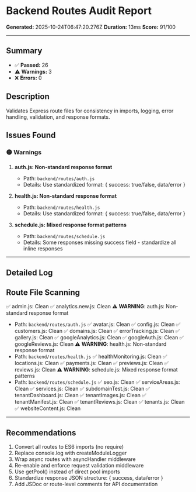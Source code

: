 # Backend Routes Audit Report

**Generated:** 2025-10-24T06:47:20.276Z
**Duration:** 13ms
**Score:** 91/100

---

## Summary

- ✅ **Passed:** 26
- ⚠️  **Warnings:** 3
- ❌ **Errors:** 0

## Description

Validates Express route files for consistency in imports, logging, error handling, validation, and response formats.

## Issues Found

### 🟡 Warnings

1. **auth.js: Non-standard response format**
   - Path: `backend/routes/auth.js`
   - Details: Use standardized format: { success: true/false, data/error }

2. **health.js: Non-standard response format**
   - Path: `backend/routes/health.js`
   - Details: Use standardized format: { success: true/false, data/error }

3. **schedule.js: Mixed response format patterns**
   - Path: `backend/routes/schedule.js`
   - Details: Some responses missing success field - standardize all inline responses

---

## Detailed Log


## Route File Scanning

✅ admin.js: Clean
✅ analytics.new.js: Clean
⚠️ **WARNING**: auth.js: Non-standard response format
   - Path: `backend/routes/auth.js`
✅ avatar.js: Clean
✅ config.js: Clean
✅ customers.js: Clean
✅ domains.js: Clean
✅ errorTracking.js: Clean
✅ gallery.js: Clean
✅ googleAnalytics.js: Clean
✅ googleAuth.js: Clean
✅ googleReviews.js: Clean
⚠️ **WARNING**: health.js: Non-standard response format
   - Path: `backend/routes/health.js`
✅ healthMonitoring.js: Clean
✅ locations.js: Clean
✅ payments.js: Clean
✅ previews.js: Clean
✅ reviews.js: Clean
⚠️ **WARNING**: schedule.js: Mixed response format patterns
   - Path: `backend/routes/schedule.js`
✅ seo.js: Clean
✅ serviceAreas.js: Clean
✅ services.js: Clean
✅ subdomainTest.js: Clean
✅ tenantDashboard.js: Clean
✅ tenantImages.js: Clean
✅ tenantManifest.js: Clean
✅ tenantReviews.js: Clean
✅ tenants.js: Clean
✅ websiteContent.js: Clean

---

## Recommendations

1. Convert all routes to ES6 imports (no require)
2. Replace console.log with createModuleLogger
3. Wrap async routes with asyncHandler middleware
4. Re-enable and enforce request validation middleware
5. Use getPool() instead of direct pool imports
6. Standardize response JSON structure: { success, data/error }
7. Add JSDoc or route-level comments for API documentation
